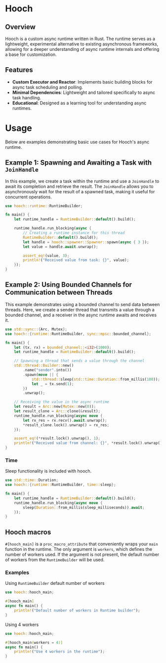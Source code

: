 # Hooch

## Overview

Hooch is a custom async runtime written in Rust. The runtime serves as a lightweight, experimental alternative to existing asynchronous frameworks, allowing for a deeper understanding of async runtime internals and offering a base for customization.

## Features

- **Custom Executor and Reactor**: Implements basic building blocks for async task scheduling and polling.
- **Minimal Dependencies**: Lightweight and tailored specifically to async task handling.
- **Educational**: Designed as a learning tool for understanding async runtimes.

# Usage

Below are examples demonstrating basic use cases for Hooch's async runtime.

## Example 1: Spawning and Awaiting a Task with `JoinHandle`

In this example, we create a task within the runtime and use a `JoinHandle` to await its completion and retrieve the result. The `JoinHandle` allows you to asynchronously wait for the result of a spawned task, making it useful for concurrent operations.

```rust
use hooch::runtime::RuntimeBuilder;

fn main() {
    let runtime_handle = RuntimeBuilder::default().build();

    runtime_handle.run_blocking(async {
        // Creating a runtime instance for this thread
        RuntimeBuilder::default().build();
        let handle = hooch::spawner::Spawner::spawn(async { 3 });
        let value = handle.await.unwrap();

        assert_eq!(value, 3);
        println!("Received value from task: {}", value);
    });
}
```

## Example 2: Using Bounded Channels for Communication between Threads

This example demonstrates using a bounded channel to send data between threads. Here, we create a sender thread that transmits a value through a bounded channel, and a receiver in the async runtime awaits and receives it.

```rust
use std::sync::{Arc, Mutex};
use hooch::{runtime::RuntimeBuilder, sync::mpsc::bounded_channel};

fn main() {
    let (tx, rx) = bounded_channel::<i32>(1000);
    let runtime_handle = RuntimeBuilder::default().build();

    // Spawning a thread that sends a value through the channel
    std::thread::Builder::new()
        .name("sender".into())
        .spawn(move || {
            std::thread::sleep(std::time::Duration::from_millis(100));
            let _ = tx.send(1);
        })
        .unwrap();

    // Receiving the value in the async runtime
    let result = Arc::new(Mutex::new(0));
    let result_clone = Arc::clone(&result);
    runtime_handle.run_blocking(async move {
        let rx_res = rx.recv().await.unwrap();
        *result_clone.lock().unwrap() = rx_res;
    });

    assert_eq!(*result.lock().unwrap(), 1);
    println!("Received value from channel: {}", *result.lock().unwrap());
}
```

### Time
Sleep functionality is included with hooch.

```rust
use std::time::Duration;
use hooch::{runtime::RuntimeBuilder, time::sleep};

fn main() {
    let runtime_handle = RuntimeBuilder::default().build();
    runtime_handle.run_blocking(async move {
        sleep(Duration::from_millis(sleep_milliseconds)).await;
    });
}
```

## Hooch macros

`#[hooch_main]` is a `proc_macro_attribute` that conveniently wraps your `main` function in the runtime. The only argument is `workers`, which defines the number of workers used. If the argument is not present, the default number of workers from the `RuntimeBuilder` will be used.

### Examples

Using `RuntimeBuilder` default number of workers
```rust
use hooch::hooch_main;

#[hooch_main]
async fn main() {
    println!("Default number of workers in Runtime builder");
}
```

Using 4 workers
```rust
use hooch::hooch_main;

#[hooch_main(workers = 4)]
async fn main() {
    println!("Use 4 workers in the runtime");
}
```
